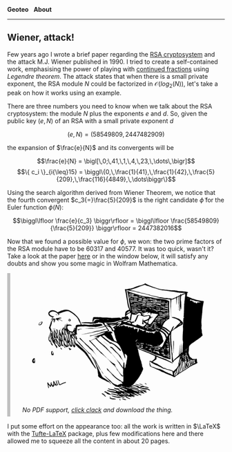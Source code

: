 <nav class="site-nav">
    <b><a href="https://www.geoteo.net" style="text-decoration:none">Geoteo</a></b>&nbsp;&nbsp;
    <b><a href="https://www.geoteo.net/contacts" style="text-decoration:none">About</a></b>
</nav>

---

## Wiener, attack!

Few years ago I wrote a brief paper regarding the [RSA cryptosystem](https://en.wikipedia.org/wiki/RSA_(cryptosystem)) and the attack M.J. Wiener published in 1990. I tried to create a self-contained work, emphasising the power of playing with [continued fractions](https://en.wikipedia.org/wiki/Continued_fraction) using *Legendre theorem*. The attack states that when there is a small private exponent, the RSA module $N$ could be factorized in $\mathcal{O}\big(log_2(N)\big)$, let's take a peak on how it works using an example.

There are three numbers you need to know when we talk about the RSA cryptosystem: the module $N$ plus the exponents $e$ and $d$. So, given the public key $(e,N)$ of an RSA with a small private exponent $d$

$$(e,N) = (58549809,2447482909)$$

the expansion of $\frac{e}{N}$ and its convergents will be

$$\frac{e}{N} = \bigl[\,0;\,41,\,1,\,4,\,23,\,\dots\,\bigr]$$
$$\{ c_i \}_{i{\leq}15} = \biggl\{0,\,\frac{1}{41},\,\frac{1}{42},\,\frac{5}{209},\,\frac{116}{4849},\,\dots\biggr\}$$

Using the search algorithm derived from Wiener Theorem, we notice that the fourth convergent $c_3{=}\frac{5}{209}$ is the right candidate $\widetilde{\phi}$ for the Euler function $\phi(N)$:

$$\biggl\lfloor \frac{e}{c_3} \biggr\rfloor = \biggl\lfloor \frac{58549809}{\frac{5}{209}} \biggr\rfloor = 2447382016$$

Now that we found a possible value for $\phi$, we won: the two prime factors of the RSA module have to be $60317$ and $40577$. It was too quick, wasn't it? Take a look at the paper [here](https://matteogiorgi.github.io/wiener/src/wiener_attack.pdf) or in the window below, it will satisfy any doubts and show you some magic in Wolfram Mathematica.

<object data="https://matteogiorgi.github.io/wiener/src/wiener_attack.pdf" type="application/pdf" width="100%" height="600px">
<p style="margin: 0; padding-left: 2em; padding-right: 2em; padding-top: 0.5em; padding-bottom: 0.5em; border-left: 0.5em #bfbfbf solid; font-style: italic;">
  <img src="pics/extraction.png" />
  No PDF support, <a href="https://web.mit.edu/~simsong/www/ugh.pdf" title="Download PDF">click clack</a> and download the thing.
</p>
</object>

I put some effort on the appearance too: all the work is written in $\LaTeX$ with the [Tufte-LaTeX](https://github.com/Tufte-LaTeX/tufte-latex) package, plus few modifications here and there allowed me to squeeze all the content in about 20 pages.
